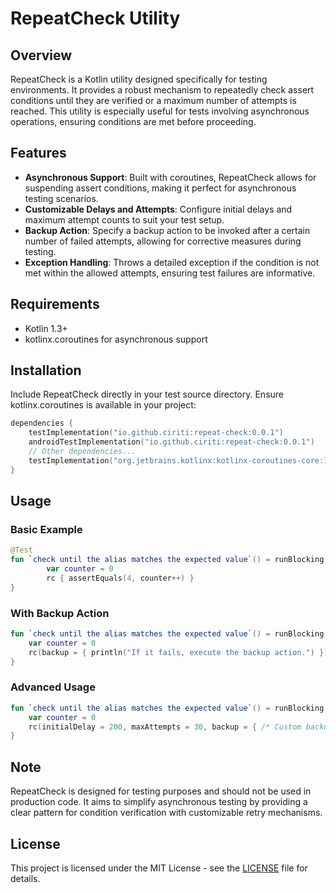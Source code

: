 # RepeatCheck Utility

## Overview

RepeatCheck is a Kotlin utility designed specifically for testing environments. It provides a robust mechanism to repeatedly check assert conditions until they are verified or a maximum number of attempts is reached. This utility is especially useful for tests involving asynchronous operations, ensuring conditions are met before proceeding.

## Features

- **Asynchronous Support**: Built with coroutines, RepeatCheck allows for suspending assert conditions, making it perfect for asynchronous testing scenarios.
- **Customizable Delays and Attempts**: Configure initial delays and maximum attempt counts to suit your test setup.
- **Backup Action**: Specify a backup action to be invoked after a certain number of failed attempts, allowing for corrective measures during testing.
- **Exception Handling**: Throws a detailed exception if the condition is not met within the allowed attempts, ensuring test failures are informative.

## Requirements

- Kotlin 1.3+
- kotlinx.coroutines for asynchronous support

## Installation

Include RepeatCheck directly in your test source directory. Ensure kotlinx.coroutines is available in your project:

```kotlin
dependencies {
    testImplementation("io.github.ciriti:repeat-check:0.0.1")
    androidTestImplementation("io.github.ciriti:repeat-check:0.0.1")
    // Other dependencies...
    testImplementation("org.jetbrains.kotlinx:kotlinx-coroutines-core:1.4.2")
}
```
## Usage
### Basic Example

```kotlin
@Test
fun `check until the alias matches the expected value`() = runBlocking {
        var counter = 0
        rc { assertEquals(4, counter++) }
}

```
### With Backup Action
```kotlin
fun `check until the alias matches the expected value`() = runBlocking {
    var counter = 0
    rc(backup = { println("If it fails, execute the backup action.") }) { assertEquals(4, counter++) }
}
```
### Advanced Usage
```kotlin
fun `check until the alias matches the expected value`() = runBlocking {
    var counter = 0
    rc(initialDelay = 200, maxAttempts = 30, backup = { /* Custom backup */ } ){ assertEquals(4, counter++) }
}
```
## Note
RepeatCheck is designed for testing purposes and should not be used in production code. It aims to simplify asynchronous testing by providing a clear pattern for condition verification with customizable retry mechanisms.

## License

This project is licensed under the MIT License - see the [LICENSE](./LICENSE.txt) file for details.

